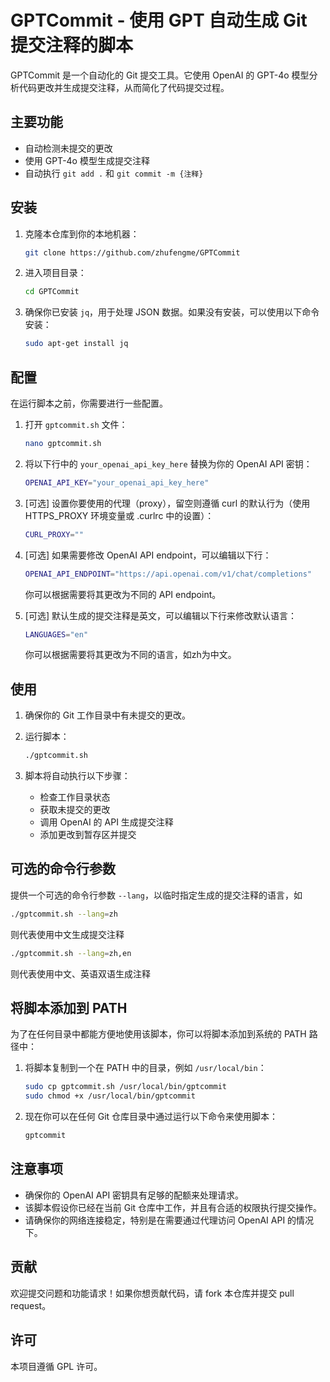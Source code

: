 # GPTCommit - 使用 GPT 自动生成 Git 提交注释的脚本

GPTCommit 是一个自动化的 Git 提交工具。它使用 OpenAI 的 GPT-4o 模型分析代码更改并生成提交注释，从而简化了代码提交过程。

## 主要功能

- 自动检测未提交的更改
- 使用 GPT-4o 模型生成提交注释
- 自动执行 `git add .` 和 `git commit -m {注释}`

## 安装

1. 克隆本仓库到你的本地机器：
    ```bash
    git clone https://github.com/zhufengme/GPTCommit
    ```

2. 进入项目目录：
    ```bash
    cd GPTCommit
    ```

3. 确保你已安装 `jq`，用于处理 JSON 数据。如果没有安装，可以使用以下命令安装：
    ```bash
    sudo apt-get install jq
    ```

## 配置

在运行脚本之前，你需要进行一些配置。

1. 打开 `gptcommit.sh` 文件：
    ```bash
    nano gptcommit.sh
    ```

2. 将以下行中的 `your_openai_api_key_here` 替换为你的 OpenAI API 密钥：
    ```bash
    OPENAI_API_KEY="your_openai_api_key_here"
    ```

3. [可选] 设置你要使用的代理（proxy），留空则遵循 curl 的默认行为（使用 HTTPS_PROXY 环境变量或 .curlrc 中的设置）：
    ```bash
    CURL_PROXY=""
    ```

4. [可选] 如果需要修改 OpenAI API endpoint，可以编辑以下行：
    ```bash
    OPENAI_API_ENDPOINT="https://api.openai.com/v1/chat/completions"
    ```
    你可以根据需要将其更改为不同的 API endpoint。

5. [可选] 默认生成的提交注释是英文，可以编辑以下行来修改默认语言：
    ```bash
    LANGUAGES="en"
    ```
    你可以根据需要将其更改为不同的语言，如zh为中文。


## 使用

1. 确保你的 Git 工作目录中有未提交的更改。

2. 运行脚本：
    ```bash
    ./gptcommit.sh
    ```

3. 脚本将自动执行以下步骤：
    - 检查工作目录状态
    - 获取未提交的更改
    - 调用 OpenAI 的 API 生成提交注释
    - 添加更改到暂存区并提交

## 可选的命令行参数

提供一个可选的命令行参数 `--lang`，以临时指定生成的提交注释的语言，如  

```bash
./gptcommit.sh --lang=zh
```  
则代表使用中文生成提交注释

```bash
./gptcommit.sh --lang=zh,en
```
则代表使用中文、英语双语生成注释

## 将脚本添加到 PATH

为了在任何目录中都能方便地使用该脚本，你可以将脚本添加到系统的 PATH 路径中：

1. 将脚本复制到一个在 PATH 中的目录，例如 `/usr/local/bin`：
    ```bash
    sudo cp gptcommit.sh /usr/local/bin/gptcommit
    sudo chmod +x /usr/local/bin/gptcommit
    ```

2. 现在你可以在任何 Git 仓库目录中通过运行以下命令来使用脚本：
    ```bash
    gptcommit
    ```

## 注意事项

- 确保你的 OpenAI API 密钥具有足够的配额来处理请求。
- 该脚本假设你已经在当前 Git 仓库中工作，并且有合适的权限执行提交操作。
- 请确保你的网络连接稳定，特别是在需要通过代理访问 OpenAI API 的情况下。

## 贡献

欢迎提交问题和功能请求！如果你想贡献代码，请 fork 本仓库并提交 pull request。

## 许可

本项目遵循 GPL 许可。